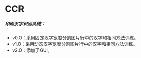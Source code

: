 # CCR
##### 印刷汉字识别系统：
* v0.0：采用固定汉字宽度分割图片行中的汉字和相同方法训练。
* v1.0：采用动态汉字宽度分割图片行中的汉字和相同方法训练。
* v2.0：添加了GUI。